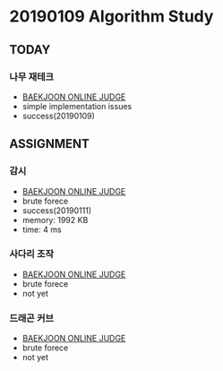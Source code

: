 # 20190109 Algorithm Study

## TODAY

### 나무 재테크
* [BAEKJOON ONLINE JUDGE](https://www.acmicpc.net/problem/16235)
* simple implementation issues
* success(20190109)

## ASSIGNMENT

### 감시
* [BAEKJOON ONLINE JUDGE](https://www.acmicpc.net/problem/15683)
* brute forece
* success(20190111)
* memory: 1992 KB
* time: 4 ms

### 사다리 조작
* [BAEKJOON ONLINE JUDGE](https://www.acmicpc.net/problem/15684)
* brute forece
* not yet


### 드래곤 커브
* [BAEKJOON ONLINE JUDGE](https://www.acmicpc.net/problem/15685)
* brute forece
* not yet

